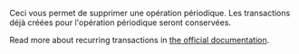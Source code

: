 Ceci vous permet de supprimer une opération périodique. Les transactions déjà créées pour l'opération périodique seront conservées.

Read more about recurring transactions in [the official documentation](https://docs.firefly-iii.org/advanced-concepts/recurring).